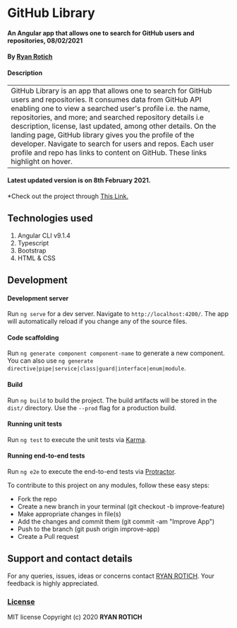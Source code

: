 # GitHub Library
#### An Angular app that allows one to search for GitHub users and repositories, 08/02/2021
#### By [Ryan Rotich](https://github.com/RYAN2540)
#### Description

<table>
<tr>
<td>
GitHub Library is an app that allows one to search for GitHub users and repositories. It consumes data from GitHub API enabling one to view a searched user's profile i.e. the name, repositories, and more; and searched repository details i.e description, license, last updated, among other details. On the landing page, GitHub library gives you the profile of the developer. Navigate to search for users and repos. Each user profile and repo has links to content on GitHub. These links highlight on hover.
</td>
</tr>
</table> 

#### Latest updated version is on 8th February 2021.
\*Check out the project through <a href="">This Link.</a>

## Technologies used

1. Angular CLI v9.1.4
2. Typescript
3. Bootstrap
4. HTML & CSS

## Development

#### Development server

Run `ng serve` for a dev server. Navigate to `http://localhost:4200/`. The app will automatically reload if you change any of the source files.

#### Code scaffolding

Run `ng generate component component-name` to generate a new component. You can also use `ng generate directive|pipe|service|class|guard|interface|enum|module`.

#### Build

Run `ng build` to build the project. The build artifacts will be stored in the `dist/` directory. Use the `--prod` flag for a production build.

#### Running unit tests

Run `ng test` to execute the unit tests via [Karma](https://karma-runner.github.io).

#### Running end-to-end tests

Run `ng e2e` to execute the end-to-end tests via [Protractor](http://www.protractortest.org/).

To contribute to this project on any modules, follow these easy steps:

- Fork the repo
- Create a new branch in your terminal (git checkout -b improve-feature)
- Make appropriate changes in file(s)
- Add the changes and commit them (git commit -am "Improve App")
- Push to the branch (git push origin improve-app)
- Create a Pull request

## Support and contact details
For any queries, issues, ideas or concerns contact [RYAN ROTICH](austinbrian005@gmail.com). Your feedback is highly appreciated. 
### [License](LICENSE)
MIT license
Copyright (c) 2020 **RYAN ROTICH**
